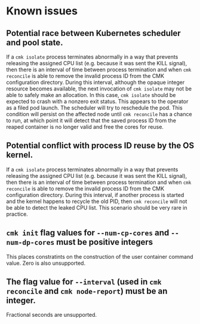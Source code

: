 <!--
Copyright (c) 2017 Intel Corporation

Licensed under the Apache License, Version 2.0 (the "License");
you may not use this file except in compliance with the License.
You may obtain a copy of the License at

     http://www.apache.org/licenses/LICENSE-2.0

Unless required by applicable law or agreed to in writing, software
distributed under the License is distributed on an "AS IS" BASIS,
WITHOUT WARRANTIES OR CONDITIONS OF ANY KIND, either express or implied.
See the License for the specific language governing permissions and
limitations under the License.
-->

# Known issues

## Potential race between Kubernetes scheduler and pool state.

If a `cmk isolate` process terminates abnormally in a way that prevents
releasing the assigned CPU list (e.g. because it was sent the KILL
signal), then there is an interval of time between process termination
and when `cmk reconcile` is able to remove the invalid process ID from
the CMK configuration directory. During this interval, although the opaque
integer resource becomes available, the next invocation of `cmk isolate` may
not be able to safely make an allocation. In this case, `cmk isolate` should
be expected to crash with a nonzero exit status. This appears to the operator
as a filed pod launch. The scheduler will try to reschedule the pod.
This condition will persist on the affected node until `cmk reconcile` has a
chance to run, at which point it will detect that the saved process ID from
the reaped container is no longer valid and free the cores for reuse.

## Potential conflict with process ID reuse by the OS kernel.

If a `cmk isolate` process terminates abnormally in a way that prevents
releasing the assigned CPU list (e.g. because it was sent the KILL
signal), then there is an interval of time between process termination
and when `cmk reconcile` is able to remove the invalid process ID from
the CMK configuration directory. During this interval, if another
process is started and the kernel happens to recycle the old PID, then
`cmk reconcile` will not be able to detect the leaked CPU list.
This scenario should be very rare in practice.

## `cmk init` flag values for `--num-cp-cores` and `--num-dp-cores` must be positive integers

This places constratints on the construction of the user container
command value. Zero is also unsupported.

## The flag value for `--interval` (used in `cmk reconcile` and `cmk node-report`) must be an integer.

Fractional seconds are unsupported.
